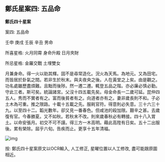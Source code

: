 ## 鄭氏星案四: 五品命

**鄭氏四十星案**

案四: 五品命

壬申 庚戌 壬辰 辛丑 男命

所喜星格: 火月同霄 身命升殿 日月夾財

所忌星格: 金羅交戰 土埋雙女

月兼身命。得一火以助其輝。固不是尋常造化。況火為天馬。為地元。又為田宅。而皆居於卦氣之間。若非生於秋末。與夫夜央之後。人在黃堂之上矣。由是觀之。功名處雖歷盡煩難。且黜而後陟。然一遷二遷。輒登五品之階。亦必廉必慎必勤。守此三者。斯可矣。統論諸宮。父沒十四五載先矣。母金命長一二歲可延。昆仲四五人。秀而不實者有之。富而後貧者有之。向道者亦有之。妻非歲長則不和。子必土木為可重。推之限路。十載十五載之先。服耗官符。得意則必失意。三十六三十九。以至四十二。韜光數年。卻又見一番春色。但咸池的殺加限。艱辛之甚。去歲復有官。今春勝夏。又不如秋。若秋末不改。則來歲春秋必有轉接。四十八入胃土。以命安張月。初交不可不謹。得三方一木高明。藉此高陞有日矣。五十二出服後。累有榮除。屆乎六旬。告疾而止。更享十五年清福。

![img](https://lh4.googleusercontent.com/GyI3Kz_wXcF_is6gBEdUp3lioAUgECFBbjXaohbnNfTes89OJRPnYYdFybj0lhhZx66QYu6f8AGLe40fYlXJoehLlSHD1RimAEK4wF29DpI=w1280)

按: 鄭氏四十星案原文以OCR輸入, 人工修正, 星曜位置以人工修改, 盡可能跟原圖相近。
